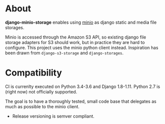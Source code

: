 # About

**django-minio-storage** enables using [minio](https://minio.io) as django
static and media file storages.

Minio is accessed through the Amazon S3 API, so existing django file storage
adapters for S3 should work, but in practice they are hard to configure. This
project uses the minio python client instead. Inspiration has been drawn from
`django-s3-storage` and `django-storages`.

# Compatibility

CI is currenlty executed on Python 3.4-3.6 and Django 1.8-1.11.
Python 2.7 is (right now) not officially supported.

The goal is to have a thoroughly tested, small code base that delegates as much
as possible to the minio client.

- Release versioning is semver compliant.

